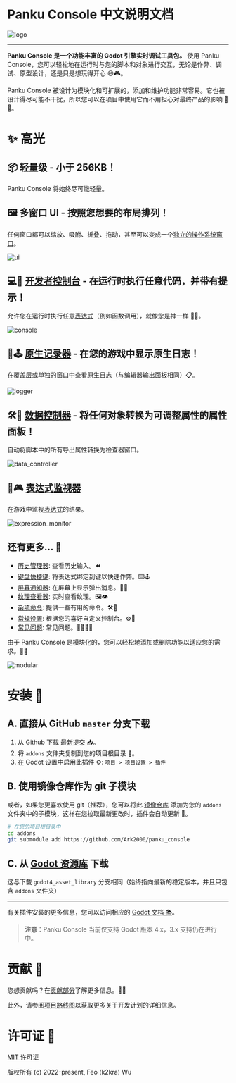 
# Panku Console 中文说明文档

![logo](./docs/assets/logo.png)

---

**Panku Console 是一个功能丰富的 Godot 引擎实时调试工具包。** 使用 Panku Console，您可以轻松地在运行时与您的脚本和对象进行交互，无论是作弊、调试、原型设计，还是只是想玩得开心 😄🎮。

Panku Console 被设计为模块化和可扩展的，添加和维护功能非常容易。它也被设计得尽可能不干扰，所以您可以在项目中使用它而不用担心对最终产品的影响 🧩🚀。

# ✨ 高光

## 📦 轻量级 - 小于 256KB！

Panku Console 将始终尽可能轻量。

## 🖼️ 多窗口 UI - 按照您想要的布局排列！

任何窗口都可以缩放、吸附、折叠、拖动，甚至可以变成一个[独立的操作系统窗口](./docs/faq.md)。

![ui](./docs/assets/ui.png)

## 💻🔮 [开发者控制台](./docs/developer_console.md) - 在运行时执行任意代码，并带有提示！

允许您在运行时执行任意[表达式](https://docs.godotengine.org/en/stable/tutorials/scripting/evaluating_expressions.html)（例如函数调用），就像您是神一样 🧙‍♂️。

![console](./docs/assets/console.png)

## 📝🕹️ [原生记录器](./docs/native_logger.md) - 在您的游戏中显示原生日志！

在覆盖层或单独的窗口中查看原生日志（与编辑器输出面板相同）📋。

![logger](./docs/assets/logger.png)

## 🛠️🔧 [数据控制器](./docs/data_controller.md) - 将任何对象转换为可调整属性的属性面板！

自动将脚本中的所有导出属性转换为检查器窗口。

![data_controller](./docs/assets/data_controller.png)

## 👀🎮 [表达式监视器](./docs/expression_monitor.md)

在游戏中监视[表达式](https://docs.godotengine.org/en/stable/tutorials/scripting/evaluating_expressions.html)的结果。

![expression_monitor](./docs/assets/expression_monitor.png)

## 还有更多... 🌟

- [历史管理器](./docs/history_manager.md): 查看历史输入。⏪
- [键盘快捷键](./docs/keyboard_shortcut.md): 将表达式绑定到键以快速作弊。⌨️🕹️
- [屏幕通知器](./docs/screen_notifier.md): 在屏幕上显示弹出消息。💬📢
- [纹理查看器](./docs/texture_viewer.md): 实时查看纹理。🖼️👁️
- [杂项命令](./docs/misc_commands.md): 提供一些有用的命令。🛠️🔧
- [常规设置](./docs/general_settings.md): 根据您的喜好自定义控制台。⚙️🔧
- [常见问题](./docs/faq.md): 常见问题。🙋‍♂️🙋‍♀️

由于 Panku Console 是模块化的，您可以轻松地添加或删除功能以适应您的需求。🧩🔧

![modular](./docs/assets/modular.png)

# 安装 🚀

## A. 直接从 GitHub `master` 分支下载

1. 从 Github 下载 [最新提交](https://github.com/Ark2000/PankuConsole/archive/refs/heads/master.zip) 📥。
2. 将 `addons` 文件夹复制到您的项目根目录 📂。
3. 在 Godot 设置中启用此插件 ⚙️: `项目 > 项目设置 > 插件`

## B. 使用镜像仓库作为 git 子模块

或者，如果您更喜欢使用 git（推荐），您可以将此 [镜像仓库](https://github.com/Ark2000/panku_console) 添加为您的 `addons` 文件夹中的子模块，这样在您拉取最新更改时，插件会自动更新 🔄。

```bash
# 在您的项目根目录中
cd addons
git submodule add https://github.com/Ark2000/panku_console
```

## C. 从 [Godot 资源库](https://godotengine.org/asset-library/asset/1558) 下载

这与下载 `godot4_asset_library` 分支相同（始终指向最新的稳定版本，并且只包含 `addons` 文件夹）

---

有关插件安装的更多信息，您可以访问相应的 [Godot 文档 📚](https://docs.godotengine.org/en/stable/tutorials/plugins/editor/installing_plugins.html)。

> **注意**：Panku Console 当前仅支持 Godot 版本 4.x，3.x 支持仍在进行中。

# 贡献 🤝

您想贡献吗？在[贡献部分](./CONTRIBUTING.md)了解更多信息。🌟🙌

此外，请参阅[项目路线图](https://github.com/Ark2000/PankuConsole/discussions/152)以获取更多关于开发计划的详细信息。

# 许可证 📜

[MIT 许可证](./LICENSE)

版权所有 (c) 2022-present, Feo (k2kra) Wu
